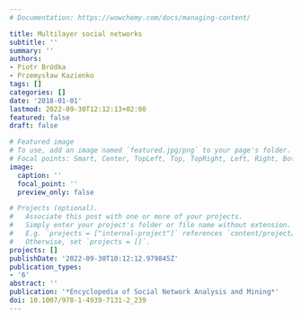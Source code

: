 ```yaml
---
# Documentation: https://wowchemy.com/docs/managing-content/

title: Multilayer social networks
subtitle: ''
summary: ''
authors:
- Piotr Bródka
- Przemysław Kazienko
tags: []
categories: []
date: '2018-01-01'
lastmod: 2022-09-30T12:12:13+02:00
featured: false
draft: false

# Featured image
# To use, add an image named `featured.jpg/png` to your page's folder.
# Focal points: Smart, Center, TopLeft, Top, TopRight, Left, Right, BottomLeft, Bottom, BottomRight.
image:
  caption: ''
  focal_point: ''
  preview_only: false

# Projects (optional).
#   Associate this post with one or more of your projects.
#   Simply enter your project's folder or file name without extension.
#   E.g. `projects = ["internal-project"]` references `content/project/deep-learning/index.md`.
#   Otherwise, set `projects = []`.
projects: []
publishDate: '2022-09-30T10:12:12.979845Z'
publication_types:
- '6'
abstract: ''
publication: '*Encyclopedia of Social Network Analysis and Mining*'
doi: 10.1007/978-1-4939-7131-2_239
---
```

